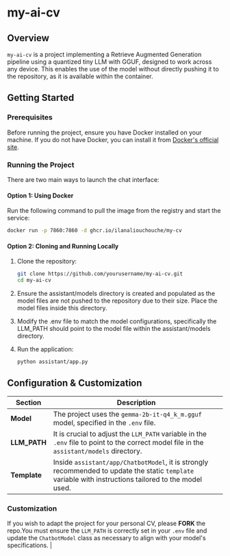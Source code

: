 # my-ai-cv

## Overview
`my-ai-cv` is a project implementing a Retrieve Augmented Generation pipeline using a quantized tiny LLM with GGUF, designed to work across any device. This enables the use of the model without directly pushing it to the repository, as it is available within the container.

## Getting Started

### Prerequisites
Before running the project, ensure you have Docker installed on your machine. If you do not have Docker, you can install it from [Docker's official site](https://www.docker.com/products/docker-desktop).

### Running the Project

There are two main ways to launch the chat interface:

#### Option 1: Using Docker
Run the following command to pull the image from the registry and start the service:

```bash
docker run -p 7860:7860 -d ghcr.io/ilanaliouchouche/my-cv
```

#### Option 2: Cloning and Running Locally
1. Clone the repository:
   ```bash
   git clone https://github.com/yourusername/my-ai-cv.git
   cd my-ai-cv
   ```

2. Ensure the assistant/models directory is created and populated as the model files are not pushed to the repository due to their size. Place the model files inside this directory.

3. Modify the .env file to match the model configurations, specifically the LLM_PATH should point to the model file within the assistant/models directory.

4. Run the application:
    ```bash
    python assistant/app.py
    ```

## Configuration & Customization

| Section        | Description                                                                                                                                                        |
|----------------|--------------------------------------------------------------------------------------------------------------------------------------------------------------------|
| **Model**      | The project uses the `gemma-2b-it-q4_k_m.gguf` model, specified in the `.env` file.                                                                                |
| **LLM_PATH**   | It is crucial to adjust the `LLM_PATH` variable in the `.env` file to point to the correct model file in the `assistant/models` directory.                         |
| **Template**   | Inside `assistant/app/ChatbotModel`, it is strongly recommended to update the static `template` variable with instructions tailored to the model used.             |

### Customization 
If you wish to adapt the project for your personal CV, please **FORK** the repo.You must ensure the `LLM_PATH` is correctly set in your `.env` file and update the `ChatbotModel` class as necessary to align with your model's specifications. |

